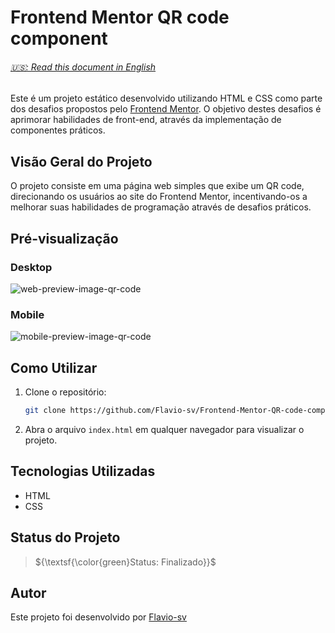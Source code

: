 # Frontend Mentor QR code component

<h6> <a href="https://github.com/Flavio-sv/Frontend-Mentor-QR-code-component/blob/main/README.md"> 🇺🇸: Read this document in English</a> </h6>

Este é um projeto estático desenvolvido utilizando HTML e CSS como parte dos desafios propostos pelo [Frontend Mentor](https://www.frontendmentor.io/). O objetivo destes desafios é aprimorar habilidades de front-end, através da implementação de componentes práticos.


## Visão Geral do Projeto

O projeto consiste em uma página web simples que exibe um QR code, direcionando os usuários ao site do Frontend Mentor, incentivando-os a melhorar suas habilidades de programação através de desafios práticos.


## Pré-visualização

### Desktop

![web-preview-image-qr-code](https://github.com/Flavio-sv/Frontend-Mentor-QR-code-component/assets/124817700/2c2d479c-0301-4134-a39b-c66085a1e52d)

### Mobile

![mobile-preview-image-qr-code](https://github.com/Flavio-sv/Frontend-Mentor-QR-code-component/assets/124817700/4818ae16-a499-4ade-907b-da7ac48454c7)

## Como Utilizar

1. Clone o repositório:

   ```bash
   git clone https://github.com/Flavio-sv/Frontend-Mentor-QR-code-component.git
   ```

2. Abra o arquivo `index.html` em qualquer navegador para visualizar o projeto.

## Tecnologias Utilizadas

- HTML
- CSS

## Status do Projeto

> ${\textsf{\color{green}Status: Finalizado}}$

## Autor

Este projeto foi desenvolvido por [Flavio-sv](https://github.com/Flavio-sv)
